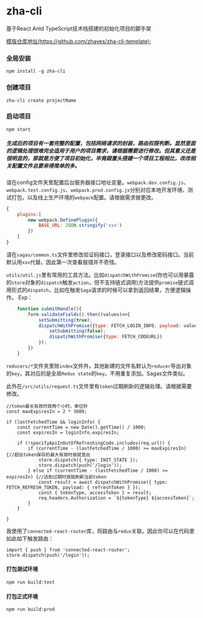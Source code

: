 # zha-cli

基于React Antd TypeScript技术栈搭建的初始化项目的脚手架

[模版仓库地址(https://github.com/zhayes/zha-cli-template)](https://github.com/zhayes/zha-cli-template);

### 全局安装
```
npm install -g zha-cli
```

### 创建项目
```
zha-cli create projectName
```

### 启动项目
```
npm start
```

##### 生成后的项目有一套完整的配置，包括网络请求的封装，路由权限判断。显然里面的逻辑处理很难完全适用于用户的项目需求，请根据需要进行修改。但其意义还是很明显的，那就是方便了项目初始化，毕竟跟重头搭建一个项目工程相比，改改相关配置文件总要来得简单的多。

请在config文件夹里配置后台服务器接口地址变量。`webpack.dev.config.js`、`webpack.test.config.js`、`webpack.prod.config.js`分别对应本地开发环境、测试打包，以及线上生产环境的`webpack`配置。请根据需求做更改。

```javascript
{
    plugins:[
        new webpack.DefinePlugin({
            BASE_URL: JSON.stringify('xxx')
        })
    ]
}
```

请在`sagas/common.ts`文件里修改验证码接口，登录接口以及修改密码接口。当前默认用`xxx`代替。因此第一次查看报错并不奇怪。


`utils/util.js`里有常用的工具方法。比如`dispatchWithPromise`(你也可以用暴露的`store`对象的`dispatch`触发`action`，但不支持链式调用)方法提供`promise`链式调用形式的`dispatch`，比如在触发`Saga`请求的时候可以拿到返回结果，方便逻辑操作。
Exp：
```javascript
    function submitHandle(){
        form.validateFields().then((values)=>{
            setSubmitting(true);
            dispatchWithPromise({type: FETCH_LOGIN_INFO, payload: values}).catch(()=>{
                setSubmitting(false);
                dispatchWithPromise({type: FETCH_CODEURL})
            });
        })
    }
```

`reducers/*`文件夹里除`index`文件外，其他新建的文件名默认为`reducer`导出对象的`key`，其对应的是全局`Redux state`的`key`。不用重复添加。Sagas文件类似。

此外在`/src/utils/request.ts`文件里有`token`过期刷新的逻辑处理。请根据需要修改。
```
//token最长有效时效两个小时，单位秒
const maxExpiresIn = 2 * 3600;

if (lastFetchedTime && loginInfo) {
    const currentTime = new Date().getTime() / 1000;
    const expiresIn = loginInfo.expiresIn;
    
    if (!specifyApiInOutOfRefreshingCode.includes(req.url)) {
        if (currentTime - (lastFetchedTime / 1000) >= maxExpiresIn) {//超出token保存的最大有效时效就登出
            store.dispatch({ type: INIT_STATE });
            store.dispatch(push('/login'));
        } else if (currentTime - (lastFetchedTime / 1000) >= expiresIn) {//达到过期时效就刷新当前token
            const result = await dispatchWithPromise({ type: FETCH_REFRESH_TOKEN, payload: { refreshToken } });
            const { tokenType, accessToken } = result;
            req.headers.Authorization = `${tokenType} ${accessToken}`;
        }
    }

}
```


我使用了`connected-react-router`库，将路由与`redux`关联。因此你可以在代码里如此如下触发路由：
```
import { push } from 'connected-react-router';
store.dispatch(push('/login'));
```


#### 打包测试环境
```
npm run build:test
```

#### 打包正式环境
```
npm run build:prod
```